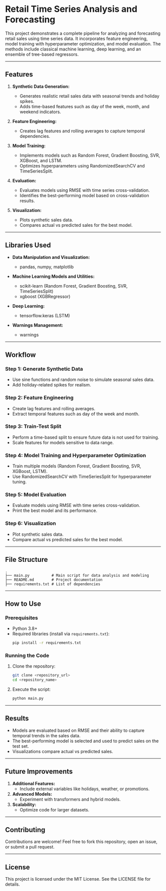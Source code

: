
# Retail Time Series Analysis and Forecasting

This project demonstrates a complete pipeline for analyzing and forecasting retail sales using time series data. It incorporates feature engineering, model training with hyperparameter optimization, and model evaluation. The methods include classical machine learning, deep learning, and an ensemble of tree-based regressors.

---

## Features

1. **Synthetic Data Generation:**
   - Generates realistic retail sales data with seasonal trends and holiday spikes.
   - Adds time-based features such as day of the week, month, and weekend indicators.

2. **Feature Engineering:**
   - Creates lag features and rolling averages to capture temporal dependencies.

3. **Model Training:**
   - Implements models such as Random Forest, Gradient Boosting, SVR, XGBoost, and LSTM.
   - Optimizes hyperparameters using RandomizedSearchCV and TimeSeriesSplit.

4. **Evaluation:**
   - Evaluates models using RMSE with time series cross-validation.
   - Identifies the best-performing model based on cross-validation results.

5. **Visualization:**
   - Plots synthetic sales data.
   - Compares actual vs predicted sales for the best model.

---

## Libraries Used

- **Data Manipulation and Visualization:**
  - pandas, numpy, matplotlib

- **Machine Learning Models and Utilities:**
  - scikit-learn (Random Forest, Gradient Boosting, SVR, TimeSeriesSplit)
  - xgboost (XGBRegressor)

- **Deep Learning:**
  - tensorflow.keras (LSTM)

- **Warnings Management:**
  - warnings

---

## Workflow

### Step 1: Generate Synthetic Data
- Use sine functions and random noise to simulate seasonal sales data.
- Add holiday-related spikes for realism.

### Step 2: Feature Engineering
- Create lag features and rolling averages.
- Extract temporal features such as day of the week and month.

### Step 3: Train-Test Split
- Perform a time-based split to ensure future data is not used for training.
- Scale features for models sensitive to data range.

### Step 4: Model Training and Hyperparameter Optimization
- Train multiple models (Random Forest, Gradient Boosting, SVR, XGBoost, LSTM).
- Use RandomizedSearchCV with TimeSeriesSplit for hyperparameter tuning.

### Step 5: Model Evaluation
- Evaluate models using RMSE with time series cross-validation.
- Print the best model and its performance.

### Step 6: Visualization
- Plot synthetic sales data.
- Compare actual vs predicted sales for the best model.

---

## File Structure

```
.
├── main.py          # Main script for data analysis and modeling
├── README.md        # Project documentation
├── requirements.txt # List of dependencies
```

---

## How to Use

### Prerequisites

- Python 3.8+
- Required libraries (install via `requirements.txt`):
  ```bash
  pip install -r requirements.txt
  ```

### Running the Code

1. Clone the repository:
   ```bash
   git clone <repository_url>
   cd <repository_name>
   ```

2. Execute the script:
   ```bash
   python main.py
   ```

---

## Results

- Models are evaluated based on RMSE and their ability to capture temporal trends in the sales data.
- The best-performing model is selected and used to predict sales on the test set.
- Visualizations compare actual vs predicted sales.

---

## Future Improvements

1. **Additional Features:**
   - Include external variables like holidays, weather, or promotions.
2. **Advanced Models:**
   - Experiment with transformers and hybrid models.
3. **Scalability:**
   - Optimize code for larger datasets.

---

## Contributing

Contributions are welcome! Feel free to fork this repository, open an issue, or submit a pull request.

---

## License

This project is licensed under the MIT License. See the LICENSE file for details.
